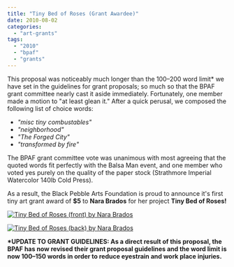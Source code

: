 ```yaml
---
title: "Tiny Bed of Roses (Grant Awardee)"
date: 2010-08-02
categories: 
  - "art-grants"
tags: 
  - "2010"
  - "bpaf"
  - "grants"
---
```


This proposal was noticeably much longer than the 100–200 word limit\* we have set in the guidelines for grant proposals; so much so that the BPAF grant committee nearly cast it aside immediately. Fortunately, one member made a motion to "at least glean it." After a quick perusal, we composed the following list of choice words:

- _"misc tiny combustables"_
- _"neighborhood"_
- _"The Forged City"_
- _"transformed by fire"_

The BPAF grant committee vote was unanimous with most agreeing that the quoted words fit perfectly with the Balsa Man event, and one member who voted yes purely on the quality of the paper stock (Strathmore Imperial Watercolor 140lb Cold Press).

As a result, the Black Pebble Arts Foundation is proud to announce it's first tiny art grant award of **$5** to **Nara Brados** for her project **Tiny Bed of Roses!**

[![Tiny Bed of Roses (front) by Nara Brados](/images/tiny-bed-of-roses-front-204x300.jpg "Tiny Bed of Roses (front) by Nara Brados")](https://balsaman.org/wp-content/uploads/2010/08/tiny-bed-of-roses-front.jpg)

[![Tiny Bed of Roses (back) by Nara Brados](/images/tiny-bed-of-roses-back-300x203.jpg "Tiny Bed of Roses (back) by Nara Brados")](https://balsaman.org/wp-content/uploads/2010/08/tiny-bed-of-roses-back.jpg)

**\*UPDATE TO GRANT GUIDELINES: As a direct result of this proposal, the BPAF has now revised their grant proposal guidelines and the word limit is now 100–150 words in order to reduce eyestrain and work place injuries.**
